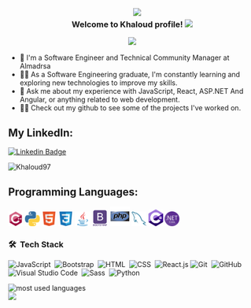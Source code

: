 
<img width="250" align="right" src="https://c.tenor.com/_DOBjnGspYAAAAAM/code-coding.gif">

<h3 align="center">
  Welcome to Khaloud profile!
  <img src="https://media.giphy.com/media/hvRJCLFzcasrR4ia7z/giphy.gif" width="28">
</h3>

<!-- Typing SVG by DenverCoder1 - https://github.com/DenverCoder1/readme-typing-svg -->
<p align="center">
  <a href="https://github.com/DenverCoder1/readme-typing-svg"><img src="https://readme-typing-svg.herokuapp.com/?lines=Full-stack%20web%20developer;Always%20learning%20new%20things&font=Fira%20Code&center=true&width=440&height=45&color=f75c7e&vCenter=true&size=22"></a>
</p> 

- 🏢 I'm a Software Engineer and Technical Community Manager at Almadrsa
- 👨‍💻 As a Software Engineering graduate, I'm constantly learning and exploring new technologies to improve my skills.
- 💬 Ask me about my experience with JavaScript, React, ASP.NET And Angular, or anything related to web development.
- 👨‍💻 Check out my github to see some of the projects I've worked on.
  
## My LinkedIn: 

[![Linkedin Badge](https://img.shields.io/badge/-Khaloud-blue?style=flat-square&logo=Linkedin&logoColor=white&link=https://www.linkedin.com/in/khaloud-al-mamari-4883b021a/)](https://www.linkedin.com/in/khaloud-al-mamari-4883b021a/)
 <p align="left"> <img src="https://komarev.com/ghpvc/?username=Khaloud97" alt="Khaloud97" /> </p>


## Programming Languages:
<img src = 'https://github.com/123usef/123usef/blob/main/images/cpp.svg' width='30'/> <img src = 'https://github.com/123usef/123usef/blob/main/images/python2.png' height='30'/>  <img src = 'https://github.com/123usef/123usef/blob/main/images/html.svg' width='30'/>   <img src = 'https://github.com/123usef/123usef/blob/main/images/css.svg' width='30'/> <img src = 'https://github.com/123usef/123usef/blob/main/images/java.svg' width='30'/> <img src = 'https://github.com/123usef/123usef/blob/main/images/bootstrap.svg' width='33'/>  <img src = 'https://github.com/123usef/123usef/blob/main/images/php.svg' width='40'/>
 <img src = 'https://github.com/123usef/123usef/blob/main/images/sql.svg' width='30'/> <img src = 'https://github.com/123usef/123usef/blob/main/images/c--4.svg' width='30'/> <img src = 'https://github.com/123usef/123usef/blob/main/images/NET_Core_Logo.svg' width='30'/>


### 🛠 &nbsp;Tech Stack
![JavaScript](https://img.shields.io/badge/-JavaScript-05122A?style=flat&logo=javascript)&nbsp;
![Bootstrap](https://img.shields.io/badge/-Bootstrap-05122A?style=flat&logo=bootstrap&logoColor=563D7C)&nbsp;
![HTML](https://img.shields.io/badge/-HTML-05122A?style=flat&logo=HTML5)&nbsp;
![CSS](https://img.shields.io/badge/-CSS-05122A?style=flat&logo=CSS3&logoColor=1572B6)&nbsp;
![React.js](https://img.shields.io/badge/-React-05122A?style=flat&logo=react)
![Git](https://img.shields.io/badge/-Git-05122A?style=flat&logo=git)&nbsp;
![GitHub](https://img.shields.io/badge/-GitHub-05122A?style=flat&logo=github)&nbsp;
![Visual Studio Code](https://img.shields.io/badge/-Visual%20Studio%20Code-05122A?style=flat&logo=visual-studio-code&logoColor=007ACC)&nbsp;
![Sass](https://img.shields.io/badge/-Sass-05122A?style=flat&logo=sass)&nbsp;
![Python](https://img.shields.io/badge/-Python%20-05122A?style=flat&logo=python)&nbsp;




<img align="left" src="https://github-readme-stats.vercel.app/api/top-langs?username=yousefdergham&show_icons=true&locale=en&layout=compact&theme=radical" alt="most used languages" />
<br>
<a href="https://komarev.com/ghpvc/?username=yousefdergham&style=for-the-badge">
    <img src="https://komarev.com/ghpvc/?username=yousefdergham&style=for-the-badge">
</a>
